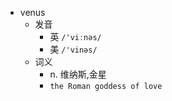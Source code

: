 - venus
  - 发音
    - 英 `/'viːnəs/`
    - 美 `/'vinəs/`
  - 词义
    - n. 维纳斯,金星
    - `the Roman goddess of love `
